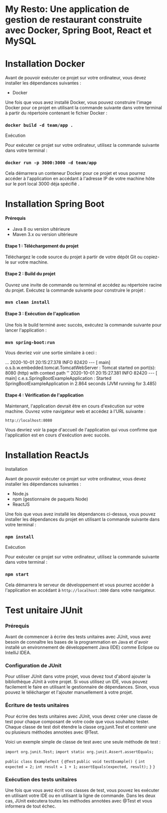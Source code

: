 # My Resto: Une application de gestion de restaurant construite avec Docker, Spring Boot, React et MySQL



# Installation Docker

Avant de pouvoir exécuter ce projet sur votre ordinateur, vous devez installer les dépendances suivantes :

- Docker

Une fois que vous avez installé Docker, vous pouvez construire l'image Docker pour ce projet en utilisant la commande suivante dans votre terminal à partir du répertoire contenant le fichier Docker :

### `docker build -d team/app .`  

Exécution

Pour exécuter ce projet sur votre ordinateur, utilisez la commande suivante dans votre terminal :

### `docker run -p 3000:3000 -d team/app`  

Cela démarrera un conteneur Docker pour ce projet et vous pourrez accéder à l'application en accédant à l'adresse IP de votre machine hôte sur le port local 3000 déja spécifié .

# Installation Spring Boot

#### Prérequis

- Java 8 ou version ultérieure
- Maven 3.x ou version ultérieure

#### Etape 1 : Téléchargement du projet

Téléchargez le code source du projet à partir de votre dépôt Git ou copiez-le sur votre machine.

#### Etape 2 : Build du projet

Ouvrez une invite de commande ou terminal et accédez au répertoire racine du projet. Exécutez la commande suivante pour construire le projet :

### `mvn clean install`

#### Etape 3 : Exécution de l'application

Une fois le build terminé avec succès, exécutez la commande suivante pour lancer l'application :

### `mvn spring-boot:run`

Vous devriez voir une sortie similaire à ceci :

...
2020-10-01 20:15:27.378  INFO 82420 --- [           main] o.s.b.w.embedded.tomcat.TomcatWebServer  : Tomcat started on port(s): 8080 (http) with context path ''
2020-10-01 20:15:27.381  INFO 82420 --- [           main] c.e.s.SpringBootExampleApplication : Started SpringBootExampleApplication in 2.864 seconds (JVM running for 3.485)

#### Etape 4 : Vérification de l'application
Maintenant, l'application devrait être en cours d'exécution sur votre machine. Ouvrez votre navigateur web et accédez à l'URL suivante :

`http://localhost:8080`

Vous devriez voir la page d'accueil de l'application qui vous confirme que l'application est en cours d'exécution avec succès.

# Installation ReactJs

Installation

Avant de pouvoir exécuter ce projet sur votre ordinateur, vous devez installer les dépendances suivantes :

- Node.js
- npm (gestionnaire de paquets Node)
- ReactJS

Une fois que vous avez installé les dépendances ci-dessus, vous pouvez installer les dépendances du projet en utilisant la commande suivante dans votre terminal :

### `npm install`

Exécution

Pour exécuter ce projet sur votre ordinateur, utilisez la commande suivante dans votre terminal :

### `npm start`

Cela démarrera le serveur de développement et vous pourrez accéder à l'application en accédant à `http://localhost:3000` dans votre navigateur.

# Test unitaire JUnit

### Prérequis

Avant de commencer à écrire des tests unitaires avec JUnit, vous avez besoin de connaître les bases de la programmation en Java et d'avoir installé un environnement de développement Java (IDE) comme Eclipse ou IntelliJ IDEA.

### Configuration de JUnit

Pour utiliser JUnit dans votre projet, vous devez tout d'abord ajouter la bibliothèque JUnit à votre projet. Si vous utilisez un IDE, vous pouvez facilement le faire en utilisant le gestionnaire de dépendances. Sinon, vous pouvez le télécharger et l'ajouter manuellement à votre projet.

### Écriture de tests unitaires

Pour écrire des tests unitaires avec JUnit, vous devez créer une classe de test pour chaque composant de votre code que vous souhaitez tester. Chaque classe de test doit étendre la classe org.junit.Test et contenir une ou plusieurs méthodes annotées avec @Test.

Voici un exemple simple de classe de test avec une seule méthode de test :

`import org.junit.Test;`
`import static org.junit.Assert.assertEquals;`

`public class ExampleTest {`
  `@Test`
  `public void testExample() {`
    `int expected = 2;`
    `int result = 1 + 1;`
    `assertEquals(expected, result);`
  `}`
`}`

### Exécution des tests unitaires

Une fois que vous avez écrit vos classes de test, vous pouvez les exécuter en utilisant votre IDE ou en utilisant la ligne de commande. Dans les deux cas, JUnit exécutera toutes les méthodes annotées avec @Test et vous informera de tout échec.

